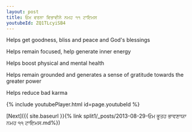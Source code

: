 ```yaml
---
layout: post
title: ਓਮ ਵਰਨਾ ਵਿਭਾਵੀਨੇ ਨਮਹ ੧੧ ਟਾਇਮਸ
youtubeId: ZQ1TLcyiSB4
---
```

 
 
Helps get goodness, bliss and peace and God's blessings
 
Helps remain focused, help generate inner energy 
 
Helps boost physical and mental health 
 
Helps remain grounded and generates a sense of gratitude towards the greater power 
 
Helps reduce bad karma
 
 
 
 


{% include youtubePlayer.html id=page.youtubeId %}
 
[Next]({{ site.baseurl }}{% link  split1/_posts/2013-08-29-ਓਮ ਭੂਤਹ ਭਾਵਣਾਯਾ ਨਮਹ ੧੧ ਟਾਇਮਸ.md%})
 
